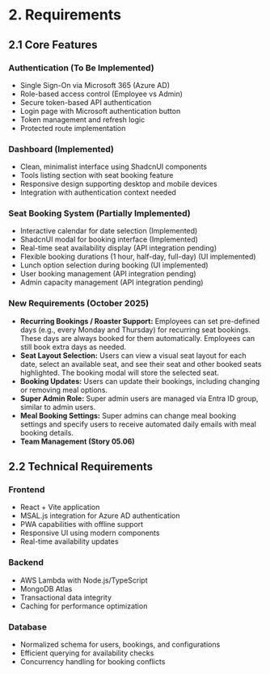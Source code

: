 # 2. Requirements

## 2.1 Core Features

### Authentication (To Be Implemented)

- Single Sign-On via Microsoft 365 (Azure AD)
- Role-based access control (Employee vs Admin)
- Secure token-based API authentication
- Login page with Microsoft authentication button
- Token management and refresh logic
- Protected route implementation

### Dashboard (Implemented)

- Clean, minimalist interface using ShadcnUI components
- Tools listing section with seat booking feature
- Responsive design supporting desktop and mobile devices
- Integration with authentication context needed

### Seat Booking System (Partially Implemented)

- Interactive calendar for date selection (Implemented)
- ShadcnUI modal for booking interface (Implemented)
- Real-time seat availability display (API integration pending)
- Flexible booking durations (1 hour, half-day, full-day) (UI implemented)
- Lunch option selection during booking (UI implemented)
- User booking management (API integration pending)
- Admin capacity management (API integration pending)

### New Requirements (October 2025)

- **Recurring Bookings / Roaster Support:** Employees can set pre-defined days (e.g., every Monday and Thursday) for recurring seat bookings. These days are always booked for them automatically. Employees can still book extra days as needed.
- **Seat Layout Selection:** Users can view a visual seat layout for each date, select an available seat, and see their seat and other booked seats highlighted. The booking modal will store the selected seat.
- **Booking Updates:** Users can update their bookings, including changing or removing meal options.
- **Super Admin Role:** Super admin users are managed via Entra ID group, similar to admin users.
- **Meal Booking Settings:** Super admins can change meal booking settings and specify users to receive automated daily emails with meal booking details.
- **Team Management (Story 05.06)**

## 2.2 Technical Requirements

### Frontend

- React + Vite application
- MSAL.js integration for Azure AD authentication
- PWA capabilities with offline support
- Responsive UI using modern components
- Real-time availability updates

### Backend

- AWS Lambda with Node.js/TypeScript
- MongoDB Atlas
- Transactional data integrity
- Caching for performance optimization

### Database

- Normalized schema for users, bookings, and configurations
- Efficient querying for availability checks
- Concurrency handling for booking conflicts
